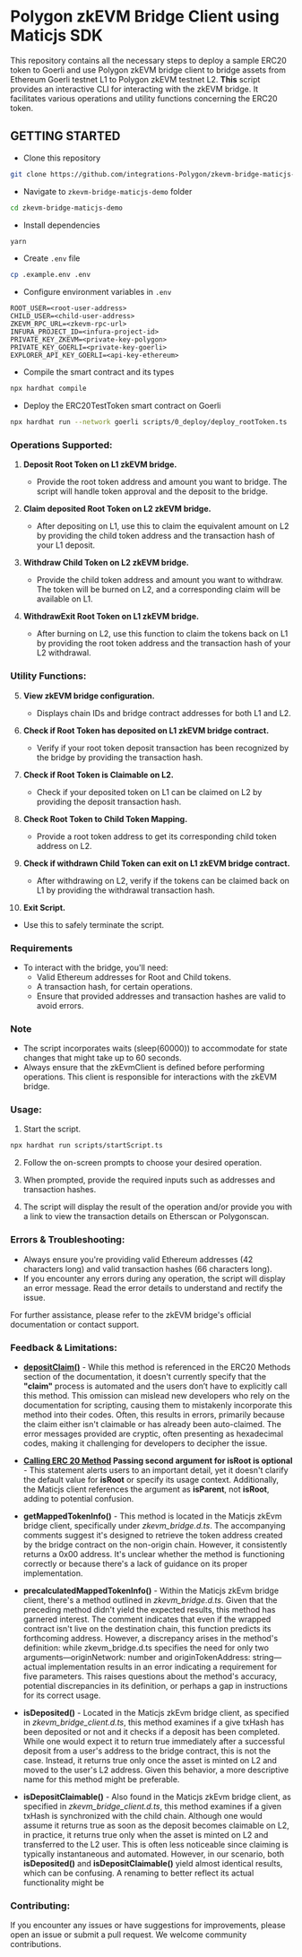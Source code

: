 # Polygon zkEVM Bridge Client using Maticjs SDK

This repository contains all the necessary steps to deploy a sample ERC20 token to Goerli and use Polygon zkEVM bridge client to bridge assets from Ethereum Goerli testnet L1 to Polygon zkEVM testnet L2. **This** script provides an interactive CLI for interacting with the zkEVM bridge. It facilitates various operations and utility functions concerning the ERC20 token.

## GETTING STARTED

- Clone this repository

```bash
git clone https://github.com/integrations-Polygon/zkevm-bridge-maticjs-demo.git
```

- Navigate to `zkevm-bridge-maticjs-demo` folder

```bash
cd zkevm-bridge-maticjs-demo
```

- Install dependencies

```bash
yarn
```

- Create `.env` file

```bash
cp .example.env .env
```

- Configure environment variables in `.env`

```
ROOT_USER=<root-user-address>
CHILD_USER=<child-user-address>
ZKEVM_RPC_URL=<zkevm-rpc-url>
INFURA_PROJECT_ID=<infura-project-id>
PRIVATE_KEY_ZKEVM=<private-key-polygon>
PRIVATE_KEY_GOERLI=<private-key-goerli>
EXPLORER_API_KEY_GOERLI=<api-key-ethereum>
```

- Compile the smart contract and its types

```bash
npx hardhat compile
```

- Deploy the ERC20TestToken smart contract on Goerli

```bash
npx hardhat run --network goerli scripts/0_deploy/deploy_rootToken.ts
```
### **Operations Supported:**

1. **Deposit Root Token on L1 zkEVM bridge.**

   - Provide the root token address and amount you want to bridge. The script will handle token approval and the deposit to the bridge.

2. **Claim deposited Root Token on L2 zkEVM bridge.**

   - After depositing on L1, use this to claim the equivalent amount on L2 by providing the child token address and the transaction hash of your L1 deposit.

3. **Withdraw Child Token on L2 zkEVM bridge.**

   - Provide the child token address and amount you want to withdraw. The token will be burned on L2, and a corresponding claim will be available on L1.

4. **WithdrawExit Root Token on L1 zkEVM bridge.**
   - After burning on L2, use this function to claim the tokens back on L1 by providing the root token address and the transaction hash of your L2 withdrawal.

### **Utility Functions:**

5. **View zkEVM bridge configuration.**

   - Displays chain IDs and bridge contract addresses for both L1 and L2.

6. **Check if Root Token has deposited on L1 zkEVM bridge contract.**

   - Verify if your root token deposit transaction has been recognized by the bridge by providing the transaction hash.

7. **Check if Root Token is Claimable on L2.**

   - Check if your deposited token on L1 can be claimed on L2 by providing the deposit transaction hash.

8. **Check Root Token to Child Token Mapping.**

   - Provide a root token address to get its corresponding child token address on L2.

9. **Check if withdrawn Child Token can exit on L1 zkEVM bridge contract.**

   - After withdrawing on L2, verify if the tokens can be claimed back on L1 by providing the withdrawal transaction hash.

10. **Exit Script.**

- Use this to safely terminate the script.

### **Requirements**
- To interact with the bridge, you'll need:
   - Valid Ethereum addresses for Root and Child tokens.
   - A transaction hash, for certain operations.
   - Ensure that provided addresses and transaction hashes are valid to avoid errors.
   
### **Note**
- The script incorporates waits (sleep(60000)) to accommodate for state changes that might take up to 60 seconds.
- Always ensure that the zkEvmClient is defined before performing operations. This client is responsible for interactions with the zkEVM bridge.


### **Usage:**

1. Start the script.

```bash
npx hardhat run scripts/startScript.ts
```

2. Follow the on-screen prompts to choose your desired operation.

3. When prompted, provide the required inputs such as addresses and transaction hashes.

4. The script will display the result of the operation and/or provide you with a link to view the transaction details on Etherscan or Polygonscan.

### **Errors & Troubleshooting:**

- Always ensure you're providing valid Ethereum addresses (42 characters long) and valid transaction hashes (66 characters long).
- If you encounter any errors during any operation, the script will display an error message. Read the error details to understand and rectify the issue.

For further assistance, please refer to the zkEVM bridge's official documentation or contact support.

### **Feedback & Limitations:**

- **[depositClaim()](https://wiki.polygon.technology/docs/zkevm/maticjs/zkevm-client-erc20/#depositclaim)** - While this method is referenced in the ERC20 Methods section of the documentation, it doesn't currently specify that the **"claim"** process is automated and the users don’t have to explicitly call this method. This omission can mislead new developers who rely on the documentation for scripting, causing them to mistakenly incorporate this method into their codes. Often, this results in errors, primarily because the claim either isn't claimable or has already been auto-claimed. The error messages provided are cryptic, often presenting as hexadecimal codes, making it challenging for developers to decipher the issue.

- **[Calling ERC 20 Method](https://wiki.polygon.technology/docs/zkevm/maticjs/zkevm-client-erc20/#calling-erc20-method) Passing second argument for isRoot is optional** - This statement alerts users to an important detail, yet it doesn't clarify the default value for **isRoot** or specify its usage context. Additionally, the Maticjs client references the argument as **isParent**, not **isRoot**, adding to potential confusion.

- **getMappedTokenInfo()** - This method is located in the Maticjs zkEvm bridge client, specifically under *zkevm_bridge.d.ts*. The accompanying comments suggest it's designed to retrieve the token address created by the bridge contract on the non-origin chain. However, it consistently returns a 0x00 address. It's unclear whether the method is functioning correctly or because there's a lack of guidance on its proper implementation.

- **precalculatedMappedTokenInfo()** - Within the Maticjs zkEvm bridge client, there's a method outlined in *zkevm_bridge.d.ts*. Given that the preceding method didn't yield the expected results, this method has garnered interest. The comment indicates that even if the wrapped contract isn't live on the destination chain, this function predicts its forthcoming address. However, a discrepancy arises in the method's definition: while zkevm_bridge.d.ts specifies the need for only two arguments—originNetwork: number and originTokenAddress: string—actual implementation results in an error indicating a requirement for five parameters. This raises questions about the method's accuracy, potential discrepancies in its definition, or perhaps a gap in instructions for its correct usage.

- **isDeposited()** - Located in the Maticjs zkEvm bridge client, as specified in *zkevm_bridge_client.d.ts*, this method examines if a give txHash has been deposited or not and it checks if a deposit has been completed. While one would expect it to return true immediately after a successful deposit from a user's address to the bridge contract, this is not the case. Instead, it returns true only once the asset is minted on L2 and moved to the user's L2 address. Given this behavior, a more descriptive name for this method might be preferable.

- **isDepositClaimable()** - Also found in the Maticjs zkEvm bridge client, as specified in *zkevm_bridge_client.d.ts*, this method examines if a given txHash is synchronized with the child chain. Although one would assume it returns true as soon as the deposit becomes claimable on L2, in practice, it returns true only when the asset is minted on L2 and transferred to the L2 user. This is often less noticeable since claiming is typically instantaneous and automated. However, in our scenario, both **isDeposited()** and **isDepositClaimable()** yield almost identical results, which can be confusing. A renaming to better reflect its actual functionality might be 

### **Contributing**:
If you encounter any issues or have suggestions for improvements, please open an issue or submit a pull request. We welcome community contributions.

  